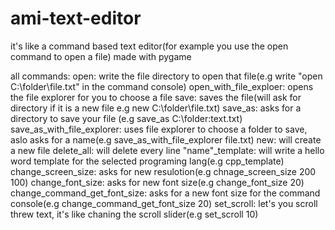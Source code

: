 # ami-text-editor
it's like a command based text editor(for example you use the open command to open a file) 
made with pygame

all commands:
open: write the file directory to open that file(e.g write "open C:\folder\file.txt" in the command console)
open_with_file_exploer: opens the file explorer for you to choose a file
save: saves the file(will ask for directory if it is a new file e.g new C:\folder\file.txt)
save_as: asks for a directory to save your file (e.g save_as C:\folder:text.txt)
save_as_with_file_explorer: uses file explorer to choose a folder to save, aslo asks for a name(e.g save_as_with_file_explorer file.txt)
new: will create a new file
delete_all: will delete every line
"name"_template: will write a hello word template for the selected programing lang(e.g cpp_template)
change_screen_size: asks for new resulotion(e.g chnage_screen_size 200 100)
change_font_size: asks for new font size(e.g change_font_size 20)
change_command_get_font_size: asks for a new font size for the command console(e.g change_command_get_font_size 20)
set_scroll: let's you scroll threw text, it's like chaning the scroll slider(e.g set_scroll 10)
